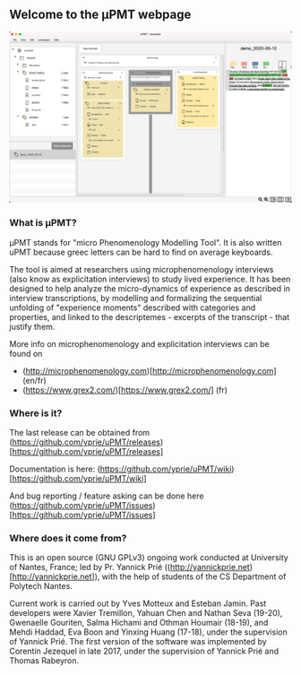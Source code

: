 ## Welcome to the µPMT webpage

![uPMT main screenshot](/uPMT-main.png)

### What is µPMT?

µPMT stands for "micro Phenomenology Modelling Tool". It is also written uPMT because greec letters can be hard to find on average keyboards.

The tool is aimed at researchers using microphenomenology interviews (also know as explicitation interviews) to study lived experience. It has been designed to help analyze the micro-dynamics of experience as described in interview transcriptions, by modelling and formalizing the sequential unfolding of "experience moments" described with categories and properties, and linked to the descriptemes - excerpts of the transcript - that justify them.

More info on microphenomenology and explicitation interviews can be found on 
- (http://microphenomenology.com)[http://microphenomenology.com] (en/fr)
- (https://www.grex2.com/)[https://www.grex2.com/] (fr)

### Where is it?

The last release can be obtained from (https://github.com/yprie/uPMT/releases)[https://github.com/yprie/uPMT/releases]

Documentation is here: (https://github.com/yprie/uPMT/wiki)[https://github.com/yprie/uPMT/wiki]

And bug reporting / feature asking can be done here (https://github.com/yprie/uPMT/issues)[https://github.com/yprie/uPMT/issues]

### Where does it come from?

This is an open source (GNU GPLv3) ongoing work conducted at University of Nantes, France; led by Pr. Yannick Prié ((http://yannickprie.net)[http://yannickprie.net]), with the help of students of the CS Department of Polytech Nantes.

Current work is carried out by Yves Motteux and Esteban Jamin. Past developers were Xavier Tremillon, Yahuan Chen and Nathan Seva (19-20), Gwenaelle Gouriten, Salma Hichami and Othman Houmair (18-19), and Mehdi Haddad, Eva Boon and Yinxing Huang (17-18), under the supervision of Yannick Prié. The first version of the software was implemented by Corentin Jezequel in late 2017, under the supervision of Yannick Prié and Thomas Rabeyron.


